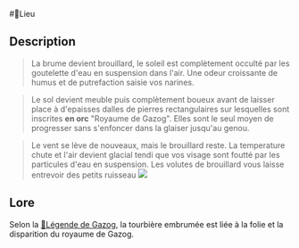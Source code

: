 #📍Lieu

## Description
>  La brume devient brouillard, le soleil est complètement occulté par les goutelette d'eau en suspension dans l'air. Une odeur croissante de humus et de putrefaction saisie vos narines.

>  Le sol devient meuble puis complètement boueux avant de laisser place à d'epaisses dalles de pierres  rectangulaires sur lesquelles sont inscrites __en orc__ "Royaume de Gazog". Elles sont le seul moyen de progresser sans s'enfoncer dans la glaiser jusqu'au genou.

>  Le vent se lève de nouveaux, mais le brouillard reste. La temperature chute et l'air devient glacial tendi que vos visage sont foutté par les particules d'eau en suspension. Les volutes de brouillard vous laisse entrevoir des petits ruisseau
>  ![](../assets/swamps.jpeg)

## Lore

Selon la [📜Légende de Gazog](../lore/📜Légende%20de%20Gazog.md),  la tourbière embrumée est liée à la folie et la disparition du royaume de Gazog.


